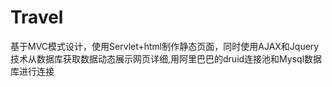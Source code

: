 # Travel
基于MVC模式设计，使用Servlet+html制作静态页面，同时使用AJAX和Jquery技术从数据库获取数据动态展示网页详细,用阿里巴巴的druid连接池和Mysql数据库进行连接

